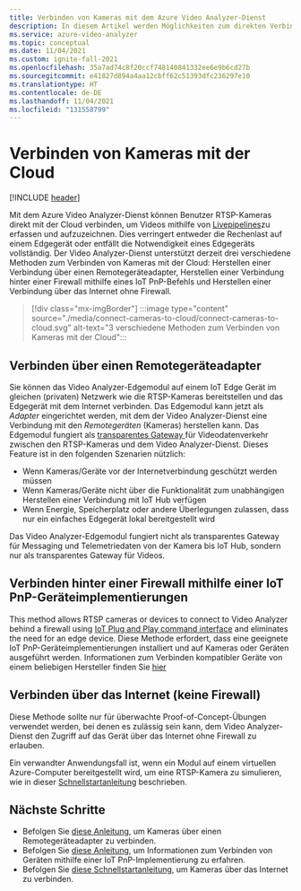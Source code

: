 ```yaml
---
title: Verbinden von Kameras mit dem Azure Video Analyzer-Dienst
description: In diesem Artikel werden Möglichkeiten zum direkten Verbinden von Kameras mit dem Azure Video Analyzer-Dienst erläutert.
ms.service: azure-video-analyzer
ms.topic: conceptual
ms.date: 11/04/2021
ms.custom: ignite-fall-2021
ms.openlocfilehash: 35a7ad74c8f20ccf748140841332ee6e9b6cd27b
ms.sourcegitcommit: e41827d894a4aa12cbff62c51393dfc236297e10
ms.translationtype: HT
ms.contentlocale: de-DE
ms.lasthandoff: 11/04/2021
ms.locfileid: "131558799"
---
```

# <a name="connect-cameras-to-the-cloud"></a>Verbinden von Kameras mit der Cloud

[!INCLUDE [header](includes/cloud-env.md)]

Mit dem Azure Video Analyzer-Dienst können Benutzer RTSP-Kameras direkt mit der Cloud verbinden, um Videos mithilfe von [Livepipelines](../pipeline.md)zu erfassen und aufzuzeichnen. Dies verringert entweder die Rechenlast auf einem Edgegerät oder entfällt die Notwendigkeit eines Edgegeräts vollständig. Der Video Analyzer-Dienst unterstützt derzeit drei verschiedene Methoden zum Verbinden von Kameras mit der Cloud: Herstellen einer Verbindung über einen Remotegeräteadapter, Herstellen einer Verbindung hinter einer Firewall mithilfe eines IoT PnP-Befehls und Herstellen einer Verbindung über das Internet ohne Firewall.

> [!div class="mx-imgBorder"]
> :::image type="content" source="./media/connect-cameras-to-cloud/connect-cameras-to-cloud.svg" alt-text="3 verschiedene Methoden zum Verbinden von Kameras mit der Cloud":::

## <a name="connect-via-a-remote-device-adapter"></a>Verbinden über einen Remotegeräteadapter

Sie können das Video Analyzer-Edgemodul auf einem IoT Edge Gerät im gleichen (privaten) Netzwerk wie die RTSP-Kameras bereitstellen und das Edgegerät mit dem Internet verbinden. Das Edgemodul kann jetzt als *Adapter* eingerichtet werden, mit dem der Video Analyzer-Dienst eine Verbindung mit den *Remotegeräten* (Kameras) herstellen kann. Das Edgemodul fungiert als [transparentes Gateway ](../../../iot-edge/iot-edge-as-gateway.md) für Videodatenverkehr zwischen den RTSP-Kameras und dem Video Analyzer-Dienst. Dieses Feature ist in den folgenden Szenarien nützlich:

* Wenn Kameras/Geräte vor der Internetverbindung geschützt werden müssen
* Wenn Kameras/Geräte nicht über die Funktionalität zum unabhängigen Herstellen einer Verbindung mit IoT Hub verfügen
* Wenn Energie, Speicherplatz oder andere Überlegungen zulassen, dass nur ein einfaches Edgegerät lokal bereitgestellt wird

Das Video Analyzer-Edgemodul fungiert nicht als transparentes Gateway für Messaging und Telemetriedaten von der Kamera bis IoT Hub, sondern nur als transparentes Gateway für Videos.

## <a name="connect-behind-a-firewall-using-an-iot-pnp-device-implementation"></a>Verbinden hinter einer Firewall mithilfe einer IoT PnP-Geräteimplementierungen

This method allows RTSP cameras or devices to connect to Video Analyzer behind a firewall using [IoT Plug and Play command interface](../../../iot-develop/overview-iot-plug-and-play.md) and eliminates the need for an edge device. Diese Methode erfordert, dass eine geeignete IoT PnP-Geräteimplementierungen installiert und auf Kameras oder Geräten ausgeführt werden. Informationen zum Verbinden kompatibler Geräte von einem beliebigen Hersteller finden Sie [hier](connect-devices.md)

## <a name="connect-over-the-internet-no-firewall"></a>Verbinden über das Internet (keine Firewall)

Diese Methode sollte nur für überwachte Proof-of-Concept-Übungen verwendet werden, bei denen es zulässig sein kann, dem Video Analyzer-Dienst den Zugriff auf das Gerät über das Internet ohne Firewall zu erlauben. 

Ein verwandter Anwendungsfall ist, wenn ein Modul auf einem virtuellen Azure-Computer bereitgestellt wird, um eine RTSP-Kamera zu simulieren, wie in dieser [Schnellstartanleitung](get-started-livepipelines-portal.md) beschrieben.


## <a name="next-steps"></a>Nächste Schritte

- Befolgen Sie [diese Anleitung](use-remote-device-adapter.md), um Kameras über einen Remotegeräteadapter zu verbinden.
- Befolgen Sie [diese Anleitung](connect-devices.md), um Informationen zum Verbinden von Geräten mithilfe einer IoT PnP-Implementierung zu erfahren.
- Befolgen Sie [diese Schnellstartanleitung](get-started-livepipelines-portal.md), um Kameras über das Internet zu verbinden.
